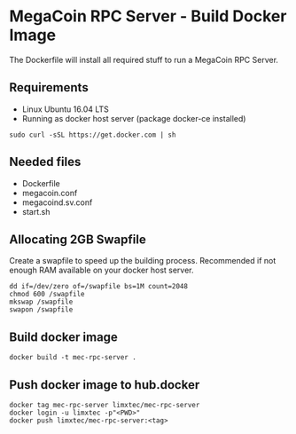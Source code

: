 # MegaCoin RPC Server - Build Docker Image

The Dockerfile will install all required stuff to run a MegaCoin RPC Server.

## Requirements
- Linux Ubuntu 16.04 LTS
- Running as docker host server (package docker-ce installed)
```
sudo curl -sSL https://get.docker.com | sh
```

## Needed files
- Dockerfile
- megacoin.conf
- megacoind.sv.conf
- start.sh

## Allocating 2GB Swapfile
Create a swapfile to speed up the building process. Recommended if not enough RAM available on your docker host server.
```
dd if=/dev/zero of=/swapfile bs=1M count=2048
chmod 600 /swapfile
mkswap /swapfile
swapon /swapfile
```

## Build docker image
```
docker build -t mec-rpc-server .
```

## Push docker image to hub.docker
```
docker tag mec-rpc-server limxtec/mec-rpc-server
docker login -u limxtec -p"<PWD>"
docker push limxtec/mec-rpc-server:<tag>
```
